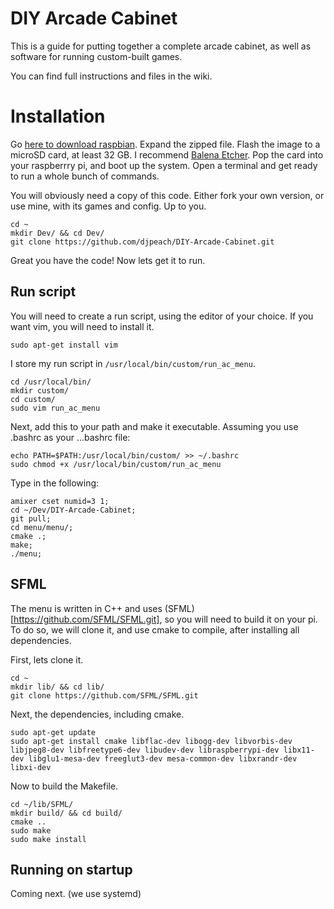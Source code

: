 # DIY Arcade Cabinet

This is a guide for putting together a complete arcade cabinet, as well as software for running custom-built games.

You can find full instructions and files in the wiki.

# Installation

Go [here to download raspbian](https://www.raspberrypi.org/downloads/raspbian/). Expand the zipped file. Flash the image to a microSD card, at least 32 GB. I recommend [Balena Etcher](https://www.balena.io/etcher/). Pop the card into your raspberrry pi, and boot up the system. Open a terminal and get ready to run a whole bunch of commands.

You will obviously need a copy of this code. Either fork your own version, or use mine, with its games and config. Up to you.

```
cd ~
mkdir Dev/ && cd Dev/
git clone https://github.com/djpeach/DIY-Arcade-Cabinet.git

```

Great you have the code! Now lets get it to run.

## Run script

You will need to create a run script, using the editor of your choice. If you want vim, you will need to install it. 

```
sudo apt-get install vim

```

I store my run script in `/usr/local/bin/custom/run_ac_menu`. 

```
cd /usr/local/bin/
mkdir custom/
cd custom/
sudo vim run_ac_menu

```

Next, add this to your path and make it executable. Assuming you use .bashrc as your ...bashrc file:

```
echo PATH=$PATH:/usr/local/bin/custom/ >> ~/.bashrc
sudo chmod +x /usr/local/bin/custom/run_ac_menu

```

Type in the following:

```
amixer cset numid=3 1;
cd ~/Dev/DIY-Arcade-Cabinet;
git pull;
cd menu/menu/;
cmake .;
make;
./menu;

```

## SFML

The menu is written in C++ and uses (SFML)[https://github.com/SFML/SFML.git], so you will need to build it on your pi. To do so, we will clone it, and use cmake to compile, after installing all dependencies.

First, lets clone it.

```
cd ~
mkdir lib/ && cd lib/
git clone https://github.com/SFML/SFML.git

```

Next, the dependencies, including cmake.

```
sudo apt-get update
sudo apt-get install cmake libflac-dev libogg-dev libvorbis-dev libjpeg8-dev libfreetype6-dev libudev-dev libraspberrypi-dev libx11-dev libglu1-mesa-dev freeglut3-dev mesa-common-dev libxrandr-dev libxi-dev

```

Now to build the Makefile.

```
cd ~/lib/SFML/
mkdir build/ && cd build/
cmake ..
sudo make
sudo make install

```

## Running on startup

Coming next. (we use systemd)
